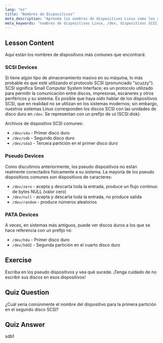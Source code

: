 ```yaml
---
lang: "es"
title: "Nombres de Dispositivos"
meta_description: "Aprenda los nombres de dispositivos Linux como los dispositivos SCSI (sd), pseudo y PATA (hd). Entienda /dev/sda, /dev/null y más en esta guía para principiantes."
meta_keywords: "nombres de dispositivos Linux, /dev, dispositivos SCSI, pseudo dispositivos, dispositivos PATA, tutorial de Linux, Linux para principiantes, archivos de dispositivo"
---
```


## Lesson Content

Aquí están los nombres de dispositivos más comunes que encontrará:

### SCSI Devices

Si tiene algún tipo de almacenamiento masivo en su máquina, lo más probable es que esté utilizando el protocolo SCSI (pronunciado "scuzzy"). SCSI significa Small Computer System Interface; es un protocolo utilizado para permitir la comunicación entre discos, impresoras, escáneres y otros periféricos y su sistema. Es posible que haya oído hablar de los dispositivos SCSI, que en realidad no se utilizan en los sistemas modernos; sin embargo, nuestros sistemas Linux corresponden los discos SCSI con las unidades de disco duro en `/dev`. Se representan con un prefijo de `sd` (SCSI disk):

Archivos de dispositivo SCSI comunes:

- `/dev/sda` - Primer disco duro
- `/dev/sdb` - Segundo disco duro
- `/dev/sda3` - Tercera partición en el primer disco duro

### Pseudo Devices

Como discutimos anteriormente, los pseudo dispositivos no están realmente conectados físicamente a su sistema. La mayoría de los pseudo dispositivos comunes son dispositivos de caracteres:

- `/dev/zero` - acepta y descarta toda la entrada, produce un flujo continuo de bytes NULL (valor cero)
- `/dev/null` - acepta y descarta toda la entrada, no produce salida
- `/dev/random` - produce números aleatorios

### PATA Devices

A veces, en sistemas más antiguos, puede ver discos duros a los que se hace referencia con un prefijo `hd`:

- `/dev/hda` - Primer disco duro
- `/dev/hdd2` - Segunda partición en el cuarto disco duro

## Exercise

Escriba en los pseudo dispositivos y vea qué sucede. ¡Tenga cuidado de no escribir sus discos en esos dispositivos!

## Quiz Question

¿Cuál sería comúnmente el nombre del dispositivo para la primera partición en el segundo disco SCSI?

## Quiz Answer

sdb1
